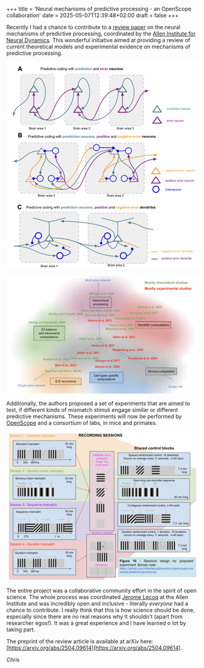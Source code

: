 +++
title = 'Neural mechanisms of predictive processing - an OpenScope collaboration'
date = 2025-05-07T12:39:48+02:00
draft = false
+++

Recently I had a chance to contribute to a [review paper](https://arxiv.org/abs/2504.09614) on the neural mechanisms of predictive processing, coordinated by the [Allen Institute for Neural Dynamics](www.allenneuraldynamics.org). This wonderful initiative aimed at providing a review of current theoretical models and experimental evidence on mechanisms of predictive processing. 

![Allen 1](allen1.png)

![Allen 2](allen2.png)

Additionally, the authors proposed a set of experiments that are aimed to test, if different kinds of mismatch stimuli engage similar or different predictive mechanisms. These experiments will now be performed by [OpenScope](https://www.allenneuraldynamics.org/projects/openscope) and a consortium of labs, in mice and primates.

![Allen 3](allen3.png)

The entire project was a collaborative community effort in the spirit of open science. The whole process was coordinated [Jerome Lecoq](jeromelecoq.bsky.social) at the Allen Institute and was incredibly open and inclusive - literally _everyone_ had a chance to contribute. I really think that this is how science should be done, especially since there are no real reasons why it shouldn't (apart from researcher egos!). It was a great experience and I have learned o lot by taking part.

The preprint of the review article is available at arXiv here: [https://arxiv.org/abs/2504.09614](https://arxiv.org/abs/2504.09614).


_Chris_